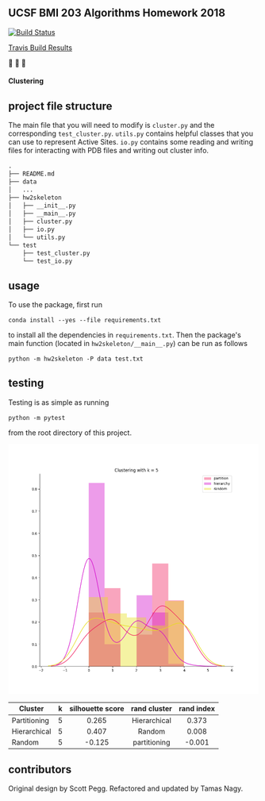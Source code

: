 ## UCSF BMI 203 Algorithms Homework 2018

[![Build
Status](https://travis-ci.org/sayloren/chive.svg?branch=master)](https://travis-ci.org/sayloren/chive)

[Travis Build Results](https://travis-ci.org/sayloren/chive)

:see_no_evil: :hear_no_evil: :speak_no_evil:

#### Clustering

## project file structure

The main file that you will need to modify is `cluster.py` and the corresponding `test_cluster.py`. `utils.py` contains helpful classes that you can use to represent Active Sites. `io.py` contains some reading and writing files for interacting with PDB files and writing out cluster info.

```
.
├── README.md
├── data
│   ...
├── hw2skeleton
│   ├── __init__.py
│   ├── __main__.py
│   ├── cluster.py
│   ├── io.py
│   └── utils.py
└── test
    ├── test_cluster.py
    └── test_io.py
```

## usage

To use the package, first run

```
conda install --yes --file requirements.txt
```

to install all the dependencies in `requirements.txt`. Then the package's
main function (located in `hw2skeleton/__main__.py`) can be run as
follows

```
python -m hw2skeleton -P data test.txt
```

## testing

Testing is as simple as running

```
python -m pytest
```

from the root directory of this project.

![a](/images/Cluster_hist.png)

| Cluster | k | silhouette score| rand cluster | rand index |
| ---------- |:----------:|:----------:|:----------:|:----------:|
| Partitioning | 5 | 0.265 | Hierarchical | 0.373 |
| Hierarchical | 5 | 0.407 | Random | 0.008 |
| Random | 5 | -0.125 | partitioning | -0.001 |

## contributors

Original design by Scott Pegg. Refactored and updated by Tamas Nagy.
